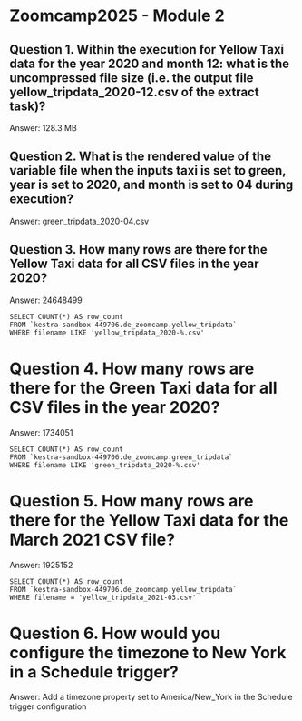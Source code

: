 # Zoomcamp2025 - Module 2

## Question 1. Within the execution for Yellow Taxi data for the year 2020 and month 12: what is the uncompressed file size (i.e. the output file yellow_tripdata_2020-12.csv of the extract task)?
Answer:
128.3 MB

## Question 2. What is the rendered value of the variable file when the inputs taxi is set to green, year is set to 2020, and month is set to 04 during execution?
Answer:
green_tripdata_2020-04.csv

## Question 3. How many rows are there for the Yellow Taxi data for all CSV files in the year 2020?
Answer:
24648499

    SELECT COUNT(*) AS row_count
    FROM `kestra-sandbox-449706.de_zoomcamp.yellow_tripdata`
    WHERE filename LIKE 'yellow_tripdata_2020-%.csv'

# Question 4. How many rows are there for the Green Taxi data for all CSV files in the year 2020?
Answer:
1734051

    SELECT COUNT(*) AS row_count
    FROM `kestra-sandbox-449706.de_zoomcamp.green_tripdata`
    WHERE filename LIKE 'green_tripdata_2020-%.csv'

# Question 5. How many rows are there for the Yellow Taxi data for the March 2021 CSV file?
Answer:
1925152

    SELECT COUNT(*) AS row_count
    FROM `kestra-sandbox-449706.de_zoomcamp.yellow_tripdata`
    WHERE filename = 'yellow_tripdata_2021-03.csv'

# Question 6. How would you configure the timezone to New York in a Schedule trigger?
Answer:
Add a timezone property set to America/New_York in the Schedule trigger configuration
